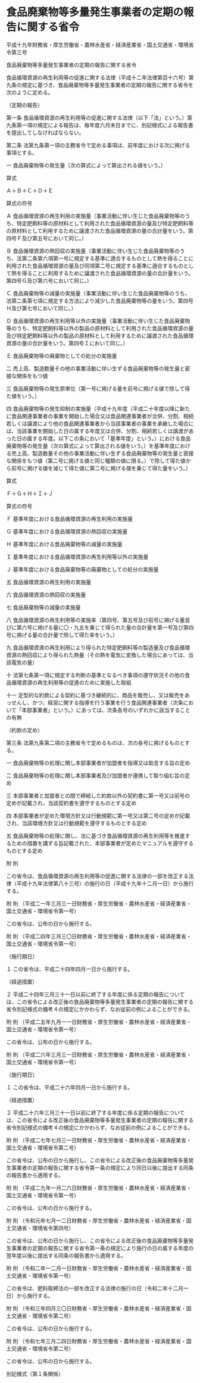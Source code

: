 # 食品廃棄物等多量発生事業者の定期の報告に関する省令

平成十九年財務省・厚生労働省・農林水産省・経済産業省・国土交通省・環境省令第三号

食品廃棄物等多量発生事業者の定期の報告に関する省令

食品循環資源の再生利用等の促進に関する法律（平成十二年法律第百十六号）第九条の規定に基づき、食品廃棄物等多量発生事業者の定期の報告に関する省令を次のように定める。

（定期の報告）

第一条 食品循環資源の再生利用等の促進に関する法律（以下「法」という。）第九条第一項の規定による報告は、毎年度六月末日までに、別記様式による報告書を提出してしなければならない。

第二条 法第九条第一項の主務省令で定める事項は、前年度における次に掲げる事項とする。

一 食品廃棄物等の発生量（次の算式によって算出される値をいう。）

算式

Ａ＋Ｂ＋Ｃ＋Ｄ＋Ｅ

算式の符号

Ａ 食品循環資源の再生利用の実施量（事業活動に伴い生じた食品廃棄物等のうち、特定肥飼料等の原材料として利用された食品循環資源の量及び特定肥飼料等の原材料として利用するために譲渡された食品循環資源の量の合計量をいう。第四号Ｆ及び第五号において同じ。）

Ｂ 食品循環資源の熱回収の実施量（事業活動に伴い生じた食品廃棄物等のうち、法第二条第六項第一号に規定する基準に適合するものとして熱を得ることに利用された食品循環資源の量及び同項第二号に規定する基準に適合するものとして熱を得ることに利用するために譲渡された食品循環資源の量の合計量をいう。第四号Ｇ及び第六号において同じ。）

Ｃ 食品廃棄物等の減量の実施量（事業活動に伴い生じた食品廃棄物等のうち、法第二条第七項に規定する方法により減少した食品廃棄物等の量をいう。第四号Ｈ及び第七号において同じ。）

Ｄ 食品循環資源の再生利用等以外の実施量（事業活動に伴い生じた食品廃棄物等のうち、特定肥飼料等以外の製品の原材料として利用された食品循環資源の量及び特定肥飼料等以外の製品の原材料として利用するために譲渡された食品循環資源の量の合計量をいう。第四号Ｉにおいて同じ。）

Ｅ 食品廃棄物等の廃棄物としての処分の実施量

二 売上高、製造数量その他の事業活動に伴い生ずる食品廃棄物等の発生量と密接な関係をもつ値

三 食品廃棄物等の発生原単位（第一号に掲げる量を前号に掲げる値で除して得た値をいう。）

四 食品廃棄物等の発生抑制の実施量（平成十九年度（平成二十年度以降に新たに食品関連事業者の事業を開始した場合又は食品関連事業者が合併、分割、相続若しくは譲渡により他の食品関連事業者から当該事業者の事業を承継した場合には、当該事業を開始した日の属する年度又は合併、分割、相続若しくは譲渡があった日の属する年度。以下この条において「基準年度」という。）における食品廃棄物等の発生量（次の算式によって算出される値をいう。）を基準年度における売上高、製造数量その他の事業活動に伴い生ずる食品廃棄物等の発生量と密接な関係をもつ値（第二号に掲げる値と同じ種類の値に限る。）で除して得た値から前号に掲げる値を減じて得た値に第二号に掲げる値を乗じて得た量をいう。）

算式

Ｆ＋Ｇ＋Ｈ＋Ｉ＋Ｊ

算式の符号

Ｆ 基準年度における食品循環資源の再生利用の実施量

Ｇ 基準年度における食品循環資源の熱回収の実施量

Ｈ 基準年度における食品廃棄物等の減量の実施量

Ｉ 基準年度における食品循環資源の再生利用等以外の実施量

Ｊ 基準年度における食品廃棄物等の廃棄物としての処分の実施量

五 食品循環資源の再生利用の実施量

六 食品循環資源の熱回収の実施量

七 食品廃棄物等の減量の実施量

八 食品循環資源の再生利用等の実施率（第四号、第五号及び前号に掲げる量並びに第六号に掲げる量に〇・九五を乗じて得られた量の合計量を第一号及び第四号に掲げる量の合計量で除して得た率をいう。）

九 食品循環資源の再生利用により得られた特定肥飼料等の製造量及び食品循環資源の熱回収により得られた熱量（その熱を電気に変換した場合にあっては、当該電気の量）

十 法第七条第一項に規定する判断の基準となるべき事項の遵守状況その他の食品循環資源の再生利用等の促進のために実施した取組

十一 定型的な約款による契約に基づき継続的に、商品を販売し、又は販売をあっせんし、かつ、経営に関する指導を行う事業を行う食品関連事業者（次条において「本部事業者」という。）にあっては、次条各号のいずれかに該当することの有無

（約款の定め）

第三条 法第九条第二項の主務省令で定めるものは、次の各号に掲げるものとする。

一 食品廃棄物等の処理に関し本部事業者が加盟者を指導又は助言する旨の定め

二 食品廃棄物等の処理に関し本部事業者及び加盟者が連携して取り組む旨の定め

三 本部事業者と加盟者との間で締結した約款以外の契約書に第一号又は前号の定めが記載され、当該契約書を遵守するものとする定め

四 本部事業者が定めた環境方針又は行動規範に第一号又は第二号の定めが記載され、当該環境方針又は行動規範を遵守するものとする定め

五 食品廃棄物等の処理に関し、法に基づき食品循環資源の再生利用等を推進するための措置を講ずる旨記載された、本部事業者が定めたマニュアルを遵守するものとする定め

附 則

この省令は、食品循環資源の再生利用等の促進に関する法律の一部を改正する法律（平成十九年法律第八十三号）の施行の日（平成十九年十二月一日）から施行する。

附 則 （平成二一年三月三一日財務省・厚生労働省・農林水産省・経済産業省・国土交通省・環境省令第一号）

この省令は、公布の日から施行する。

附 則 （平成二四年三月三〇日財務省・厚生労働省・農林水産省・経済産業省・国土交通省・環境省令第一号）

（施行期日）

１ この省令は、平成二十四年四月一日から施行する。

（経過措置）

２ 平成二十四年三月三十一日以前に終了する年度に係る定期の報告については、この省令による改正後の食品廃棄物等多量発生事業者の定期の報告に関する省令別記様式の備考４の規定にかかわらず、なお従前の例によることができる。

附 則 （平成二五年九月一一日財務省・厚生労働省・農林水産省・経済産業省・国土交通省・環境省令第一号）

この省令は、公布の日から施行する。

附 則 （平成二六年三月三一日財務省・厚生労働省・農林水産省・経済産業省・国土交通省・環境省令第一号）

（施行期日）

１ この省令は、平成二十六年四月一日から施行する。

（経過措置）

２ 平成二十六年三月三十一日以前に終了する年度に係る定期の報告については、この省令による改正後の食品廃棄物等多量発生事業者の定期の報告に関する省令別記様式の備考４の規定にかかわらず、なお従前の例によることができる。

附 則 （平成二七年七月三一日財務省・厚生労働省・農林水産省・経済産業省・国土交通省・環境省令第二号）

この省令は、公布の日から施行し、この省令による改正後の食品廃棄物等多量発生事業者の定期の報告に関する省令第一条の規定により同日以後に提出する同条の報告書から適用する。

附 則 （平成二九年一月二六日財務省・厚生労働省・農林水産省・経済産業省・国土交通省・環境省令第一号）

この省令は、公布の日から施行する。

附 則 （令和元年七月一二日財務省・厚生労働省・農林水産省・経済産業省・国土交通省・環境省令第四号）

この省令は、公布の日から施行し、この省令による改正後の食品廃棄物等多量発生事業者の定期の報告に関する省令第一条の規定により施行の日の属する年度の翌年度以後に提出する同条の報告書から適用する。

附 則 （令和二年一二月一日財務省・厚生労働省・農林水産省・経済産業省・国土交通省・環境省令第一号）

この省令は、肥料取締法の一部を改正する法律の施行の日（令和二年十二月一日）から施行する。

附 則 （令和三年四月三〇日財務省・厚生労働省・農林水産省・経済産業省・国土交通省・環境省令第二号）

この省令は、公布の日から施行する。

附 則 （令和七年三月二四日財務省・厚生労働省・農林水産省・経済産業省・国土交通省・環境省令第二号）

この省令は、公布の日から施行する。

別記様式（第１条関係）

[](/./pict/2FH00000076914.pdf)
